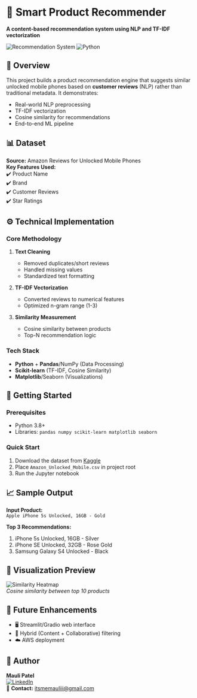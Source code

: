 # 📱 Smart Product Recommender  
**A content-based recommendation system using NLP and TF-IDF vectorization**  

![Recommendation System](https://img.shields.io/badge/Type-Content%20Based-FF6F00) ![Python](https://img.shields.io/badge/Python-3.8%2B-blue)  

## 🌟 Overview  
This project builds a product recommendation engine that suggests similar unlocked mobile phones based on **customer reviews** (NLP) rather than traditional metadata. It demonstrates:  
- Real-world NLP preprocessing  
- TF-IDF vectorization  
- Cosine similarity for recommendations  
- End-to-end ML pipeline  

## 📊 Dataset  
**Source:** Amazon Reviews for Unlocked Mobile Phones  
**Key Features Used:**  
✔️ Product Name  
✔️ Brand  
✔️ Customer Reviews  
✔️ Star Ratings  

## ⚙️ Technical Implementation  
### Core Methodology  
1. **Text Cleaning**  
   - Removed duplicates/short reviews  
   - Handled missing values  
   - Standardized text formatting  

2. **TF-IDF Vectorization**  
   - Converted reviews to numerical features  
   - Optimized n-gram range (1-3)  

3. **Similarity Measurement**  
   - Cosine similarity between products  
   - Top-N recommendation logic  

### Tech Stack  
- **Python** + **Pandas**/NumPy (Data Processing)  
- **Scikit-learn** (TF-IDF, Cosine Similarity)  
- **Matplotlib**/Seaborn (Visualizations)  

## 🚀 Getting Started  
### Prerequisites  
- Python 3.8+  
- Libraries: `pandas numpy scikit-learn matplotlib seaborn`  

### Quick Start  
1. Download the dataset from [Kaggle](https://www.kaggle.com/datasets/...)  
2. Place `Amazon_Unlocked_Mobile.csv` in project root  
3. Run the Jupyter notebook  

## 📈 Sample Output  
**Input Product:**  
`Apple iPhone 5s Unlocked, 16GB - Gold`  

**Top 3 Recommendations:**  
1. iPhone 5s Unlocked, 16GB - Silver  
2. iPhone SE Unlocked, 32GB - Rose Gold  
3. Samsung Galaxy S4 Unlocked - Black  

## 🎨 Visualization Preview  
![Similarity Heatmap](images/similarity_heatmap.png)  
*Cosine similarity between top 10 products*  

## 🔮 Future Enhancements  
- 🖥️ Streamlit/Gradio web interface  
- 🤝 Hybrid (Content + Collaborative) filtering  
- ☁️ AWS deployment  

## 👥 Author  
**Mauli Patel**  
[![LinkedIn](https://img.shields.io/badge/LinkedIn-Profile-blue)](https://linkedin.com/in/...)  
📧 **Contact:** itsmemauliii@gmail.com  
